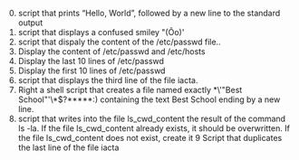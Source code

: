 0. script that prints “Hello, World”, followed by a new line to the standard output
1. script that displays a confused smiley "(Ôo)'
2. script that dispaly the content of the /etc/passwd file.. 
3. Display the content of /etc/passwd and /etc/hosts
4. Display the last 10 lines of /etc/passwd
5. Display the first 10 lines of /etc/passwd 
6.  script that displays the third line of the file iacta.
7. Right a shell script that creates a file named exactly \*\\'"Best School"\'\\*$\?\*\*\*\*\*:) containing the text Best School ending by a new line.
8. script that writes into the file ls_cwd_content the result of the command ls -la. If the file ls_cwd_content already exists, it should be overwritten. If the file ls_cwd_content does not exist, create it
9 Script that duplicates the last line of the file iacta

















